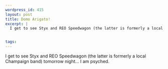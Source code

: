 ```yaml
--- 
wordpress_id: 415
layout: post
title: Domo Arigato!
excerpt: |
  I get to see Styx and REO Speedwagon (the latter is formerly a local Champaign band) tomorrow night... I am psyched. 


tags: 
---
```


I get to see Styx and REO Speedwagon (the latter is formerly a local Champaign band) tomorrow night... I am psyched. 
